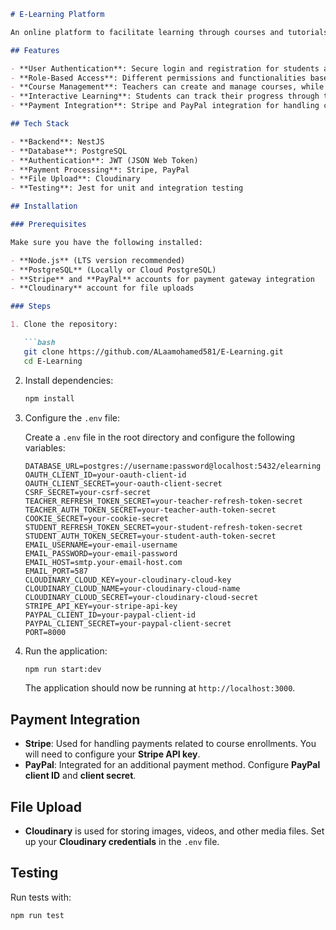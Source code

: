 
```markdown
# E-Learning Platform

An online platform to facilitate learning through courses and tutorials for students and teachers. This project is built using **NestJS** for the backend, **PostgreSQL** for the database, and integrates user authentication and role-based access for both students and teachers.

## Features

- **User Authentication**: Secure login and registration for students and teachers.
- **Role-Based Access**: Different permissions and functionalities based on user role (student/teacher).
- **Course Management**: Teachers can create and manage courses, while students can view and enroll in them.
- **Interactive Learning**: Students can track their progress through the course materials.
- **Payment Integration**: Stripe and PayPal integration for handling course payments.

## Tech Stack

- **Backend**: NestJS
- **Database**: PostgreSQL
- **Authentication**: JWT (JSON Web Token)
- **Payment Processing**: Stripe, PayPal
- **File Upload**: Cloudinary
- **Testing**: Jest for unit and integration testing

## Installation

### Prerequisites

Make sure you have the following installed:

- **Node.js** (LTS version recommended)
- **PostgreSQL** (Locally or Cloud PostgreSQL)
- **Stripe** and **PayPal** accounts for payment gateway integration
- **Cloudinary** account for file uploads

### Steps

1. Clone the repository:

   ```bash
   git clone https://github.com/ALaamohamed581/E-Learning.git
   cd E-Learning
   ```

2. Install dependencies:

   ```bash
   npm install
   ```

3. Configure the `.env` file:

   Create a `.env` file in the root directory and configure the following variables:

   ```env
   DATABASE_URL=postgres://username:password@localhost:5432/elearning
   OAUTH_CLIENT_ID=your-oauth-client-id
   OAUTH_CLIENT_SECRET=your-oauth-client-secret
   CSRF_SECRET=your-csrf-secret
   TEACHER_REFRESH_TOKEN_SECRET=your-teacher-refresh-token-secret
   TEACHER_AUTH_TOKEN_SECRET=your-teacher-auth-token-secret
   COOKIE_SECRET=your-cookie-secret
   STUDENT_REFRESH_TOKEN_SECRET=your-student-refresh-token-secret
   STUDENT_AUTH_TOKEN_SECRET=your-student-auth-token-secret
   EMAIL_USERNAME=your-email-username
   EMAIL_PASSWORD=your-email-password
   EMAIL_HOST=smtp.your-email-host.com
   EMAIL_PORT=587
   CLOUDINARY_CLOUD_KEY=your-cloudinary-cloud-key
   CLOUDINARY_CLOUD_NAME=your-cloudinary-cloud-name
   CLOUDINARY_CLOUD_SECRET=your-cloudinary-cloud-secret
   STRIPE_API_KEY=your-stripe-api-key
   PAYPAL_CLIENT_ID=your-paypal-client-id
   PAYPAL_CLIENT_SECRET=your-paypal-client-secret
   PORT=8000
   ```

4. Run the application:

   ```bash
   npm run start:dev
   ```

   The application should now be running at `http://localhost:3000`.



## Payment Integration

- **Stripe**: Used for handling payments related to course enrollments. You will need to configure your **Stripe API key**.
- **PayPal**: Integrated for an additional payment method. Configure **PayPal client ID** and **client secret**.

## File Upload

- **Cloudinary** is used for storing images, videos, and other media files. Set up your **Cloudinary credentials** in the `.env` file.

## Testing

Run tests with:

```bash
npm run test

